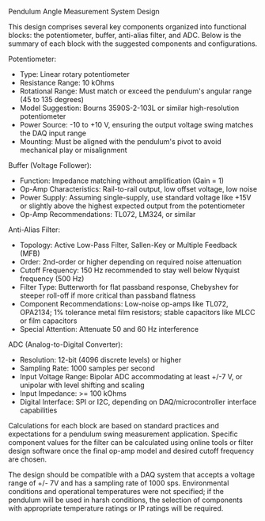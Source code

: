 Pendulum Angle Measurement System Design

This design comprises several key components organized into functional blocks: the potentiometer, buffer, anti-alias filter, and ADC. Below is the summary of each block with the suggested components and configurations.

Potentiometer:
- Type: Linear rotary potentiometer
- Resistance Range: 10 kOhms
- Rotational Range: Must match or exceed the pendulum's angular range (45 to 135 degrees)
- Model Suggestion: Bourns 3590S-2-103L or similar high-resolution potentiometer
- Power Source: -10 to +10 V, ensuring the output voltage swing matches the DAQ input range
- Mounting: Must be aligned with the pendulum's pivot to avoid mechanical play or misalignment

Buffer (Voltage Follower):
- Function: Impedance matching without amplification (Gain = 1)
- Op-Amp Characteristics: Rail-to-rail output, low offset voltage, low noise
- Power Supply: Assuming single-supply, use standard voltage like +15V or slightly above the highest expected output from the potentiometer
- Op-Amp Recommendations: TL072, LM324, or similar

Anti-Alias Filter:
- Topology: Active Low-Pass Filter, Sallen-Key or Multiple Feedback (MFB)
- Order: 2nd-order or higher depending on required noise attenuation
- Cutoff Frequency: 150 Hz recommended to stay well below Nyquist frequency (500 Hz)
- Filter Type: Butterworth for flat passband response, Chebyshev for steeper roll-off if more critical than passband flatness
- Component Recommendations: Low-noise op-amps like TL072, OPA2134; 1% tolerance metal film resistors; stable capacitors like MLCC or film capacitors
- Special Attention: Attenuate 50 and 60 Hz interference

ADC (Analog-to-Digital Converter):
- Resolution: 12-bit (4096 discrete levels) or higher
- Sampling Rate: 1000 samples per second
- Input Voltage Range: Bipolar ADC accommodating at least +/-7 V, or unipolar with level shifting and scaling
- Input Impedance: >= 100 kOhms
- Digital Interface: SPI or I2C, depending on DAQ/microcontroller interface capabilities

Calculations for each block are based on standard practices and expectations for a pendulum swing measurement application. Specific component values for the filter can be calculated using online tools or filter design software once the final op-amp model and desired cutoff frequency are chosen.

The design should be compatible with a DAQ system that accepts a voltage range of +/- 7V and has a sampling rate of 1000 sps. Environmental conditions and operational temperatures were not specified; if the pendulum will be used in harsh conditions, the selection of components with appropriate temperature ratings or IP ratings will be required.